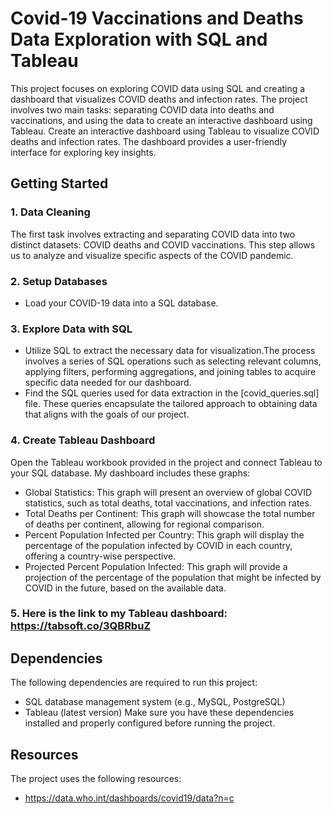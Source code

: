 # Covid-19 Vaccinations and Deaths Data Exploration with SQL and Tableau


This project focuses on exploring COVID data using SQL and creating a dashboard that visualizes COVID deaths and infection rates. The project involves two main tasks: separating COVID data into deaths and vaccinations, and using the data to create an interactive dashboard using Tableau.
Create an interactive dashboard using Tableau to visualize COVID deaths and infection rates. The dashboard provides a user-friendly interface for exploring key insights.

## Getting Started
### 1. Data Cleaning
The first task involves extracting and separating COVID data into two distinct datasets: COVID deaths and COVID vaccinations. This step allows us to analyze and visualize specific aspects of the COVID pandemic.

### 2. Setup Databases
- Load your COVID-19 data into a SQL database.

### 3. Explore Data with SQL
- Utilize SQL to extract the necessary data for visualization.The process involves a series of SQL operations such as selecting relevant columns, applying filters, performing aggregations, and joining tables to acquire specific data needed for our dashboard.
- Find the SQL queries used for data extraction in the [covid_queries.sql] file. These queries encapsulate the tailored approach to obtaining data that aligns with the goals of our project.
  
### 4. Create Tableau Dashboard
Open the Tableau workbook provided in the project and connect Tableau to your SQL database. My dashboard includes these graphs:
- Global Statistics: This graph will present an overview of global COVID statistics, such as total deaths, total vaccinations, and infection rates.
- Total Deaths per Continent: This graph will showcase the total number of deaths per continent, allowing for regional comparison.
- Percent Population Infected per Country: This graph will display the percentage of the population infected by COVID in each country, offering a country-wise perspective.
- Projected Percent Population Infected: This graph will provide a projection of the percentage of the population that might be infected by COVID in the future, based on the available data.
  
### 5. Here is the link to my Tableau dashboard: https://tabsoft.co/3QBRbuZ
     
## Dependencies
The following dependencies are required to run this project:
- SQL database management system (e.g., MySQL, PostgreSQL)
- Tableau (latest version)
Make sure you have these dependencies installed and properly configured before running the project.

## Resources
The project uses the following resources:
- https://data.who.int/dashboards/covid19/data?n=c
